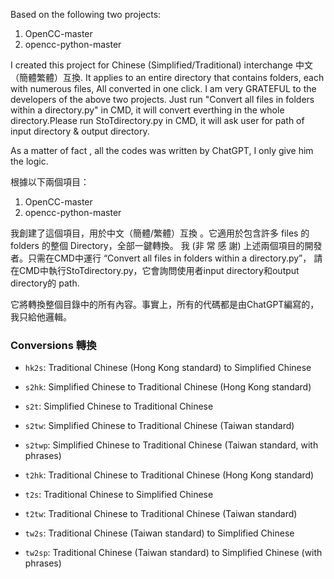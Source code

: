 Based on the following two projects:

1. OpenCC-master
2. opencc-python-master

I created this project for Chinese (Simplified/Traditional) interchange 中文（簡體繁體）互換. 
It applies to an entire directory that contains folders, each with numerous files, All converted in one click.
I am very GRATEFUL to the developers of the above two projects.
Just run "Convert all files in folders within a directory.py" in CMD, it will convert everthing in the whole
directory.Please run StoTdirectory.py in CMD, it will ask user for path of input directory & output directory.

As a matter of fact , all the codes was written by ChatGPT, I only give him the logic.


根據以下兩個項目：

1. OpenCC-master
2. opencc-python-master

我創建了這個項目，用於中文（簡體/繁體）互換 。它適用於包含許多 files 的 folders 的整個 Directory，全部一鍵轉換。
我 (非 常 感 謝) 上述兩個項目的開發者。只需在CMD中運行 “Convert all files in folders within a directory.py”，
請在CMD中執行StoTdirectory.py，它會詢問使用者input directory和output directory的 path.

它將轉換整個目錄中的所有內容。事實上，所有的代碼都是由ChatGPT編寫的，我只給他邏輯。


### Conversions 轉換

* `hk2s`: Traditional Chinese (Hong Kong standard) to Simplified Chinese

* `s2hk`: Simplified Chinese to Traditional Chinese (Hong Kong standard)

* `s2t`: Simplified Chinese to Traditional Chinese

* `s2tw`: Simplified Chinese to Traditional Chinese (Taiwan standard)

* `s2twp`: Simplified Chinese to Traditional Chinese (Taiwan standard, with phrases)

* `t2hk`: Traditional Chinese to Traditional Chinese (Hong Kong standard)

* `t2s`: Traditional Chinese to Simplified Chinese

* `t2tw`: Traditional Chinese to Traditional Chinese (Taiwan standard)

* `tw2s`: Traditional Chinese (Taiwan standard) to Simplified Chinese

* `tw2sp`: Traditional Chinese (Taiwan standard) to Simplified Chinese (with phrases)
###
